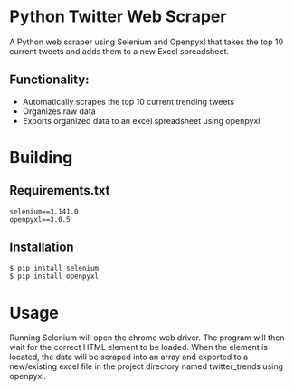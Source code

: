 # Python Twitter Web Scraper

A Python web scraper using Selenium and Openpyxl that takes the top 10 current tweets and adds them to a new Excel spreadsheet.
<br />
## Functionality:

* Automatically scrapes the top 10 current trending tweets 
* Organizes raw data
* Exports organized data to an excel spreadsheet using openpyxl


# Building
## Requirements.txt
```
selenium==3.141.0
openpyxl==3.0.5
```
## Installation
```python
$ pip install selenium
$ pip install openpyxl
```
# Usage
Running Selenium will open the chrome web driver. The program will then wait for the correct HTML element to be loaded. When the element is located, the data will be scraped into an array and exported  to a new/existing excel file in the project directory named twitter_trends using openpyxl.
